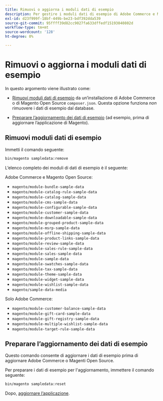 ```yaml
---
title: Rimuovi o aggiorna i moduli dati di esempio
description: Per gestire i moduli dati di esempio di Adobe Commerce e Magenti Open Source, segui la procedura riportata di seguito.
exl-id: d23f999f-18bf-449b-be23-bdf392dda539
source-git-commit: 95ffff39d82cc9027fa633dffedf15193040802d
workflow-type: tm+mt
source-wordcount: '128'
ht-degree: 0%

---
```


# Rimuovi o aggiorna i moduli dati di esempio

In questo argomento viene illustrato come:

* [Rimuovi moduli dati di esempio](#remove-sample-data-modules) da un’installazione di Adobe Commerce o di Magento Open Source `composer.json`. Questa opzione funziona *non* rimuovere i dati di esempio dal database.

* [Preparare l’aggiornamento dei dati di esempio](#prepare-to-update-sample-data) (ad esempio, prima di aggiornare l’applicazione di Magento).

## Rimuovi moduli dati di esempio

Immetti il comando seguente:

```bash
bin/magento sampledata:remove
```

L’elenco completo dei moduli di dati di esempio è il seguente:

Adobe Commerce e Magento Open Source:

* `magento/module-bundle-sample-data`
* `magento/module-catalog-rule-sample-data`
* `magento/module-catalog-sample-data`
* `magento/module-cms-sample-data`
* `magento/module-configurable-sample-data`
* `magento/module-customer-sample-data`
* `magento/module-downloadable-sample-data`
* `magento/module-grouped-product-sample-data`
* `magento/module-msrp-sample-data`
* `magento/module-offline-shipping-sample-data`
* `magento/module-product-links-sample-data`
* `magento/module-review-sample-data`
* `magento/module-sales-rule-sample-data`
* `magento/module-sales-sample-data`
* `magento/module-sample-data`
* `magento/module-swatches-sample-data`
* `magento/module-tax-sample-data`
* `magento/module-theme-sample-data`
* `magento/module-widget-sample-data`
* `magento/module-wishlist-sample-data`
* `magento/sample-data-media`

Solo Adobe Commerce:

* `magento/module-customer-balance-sample-data`
* `magento/module-gift-card-sample-data`
* `magento/module-gift-registry-sample-data`
* `magento/module-multiple-wishlist-sample-data`
* `magento/module-target-rule-sample-data`

## Preparare l’aggiornamento dei dati di esempio

Questo comando consente di aggiornare i dati di esempio prima di aggiornare Adobe Commerce o Magenti Open Source.

Per preparare i dati di esempio per l&#39;aggiornamento, immettere il comando seguente:

```bash
bin/magento sampledata:reset
```

Dopo, [aggiornare l’applicazione](../tutorials/uninstall.md#update-the-application).
